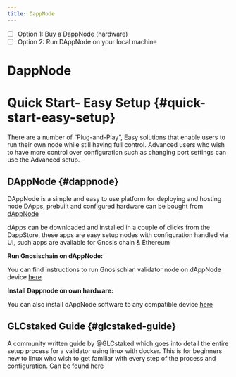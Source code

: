```yaml
---
title: DappNode
---
```


- [ ] Option 1: Buy a DappNode (hardware)
- [ ] Option 2: Run DAppNode on your local machine

# DappNode

# Quick Start- Easy Setup  {#quick-start-easy-setup}

There are a number of “Plug-and-Play”, Easy solutions that enable users to run their own node while still having full control. Advanced users who wish to have more control over configuration such as changing port settings can use the Advanced setup.


## DAppNode {#dappnode}

DAppNode is a simple and easy to use platform for deploying and hosting node DApps, prebuilt and configured hardware can be bought from [dAppNode](https://www.dappnode.io/en-gb) 

dApps can be downloaded and installed in a couple of clicks from the DappStore, these apps are easy setup nodes with configuration handled via UI, such apps are available for Gnosis chain & Ethereum 

**Run Gnosischain on dAppNode:**

You can find instructions to run Gnosischian validator node on dAppNode device [here](https://adaptive-toad-01a.notion.site/Dappnode-Gnosis-Chain-Decentralized-Hardware-Validator-Incentive-Program-a62f3712ed864552a04fb72e0cb82ffb) 

**Install Dappnode on own hardware:**

You can also install dAppNode software to any compatible device [here](https://docs.dappnode.io/get-started/installation/custom-hardware/installation/overview)



## GLCstaked Guide {#glcstaked-guide}

A community written guide by @GLCstaked which goes into detail the entire setup process for a validator using linux with docker. This is for beginners new to linux who wish to get familiar with every step of the process and configuration. Can be found [here](https://mirror.xyz/0xf3bF9DDbA413825E5DdF92D15b09C2AbD8d190dd/wkE51RqApadbSW1GQartYJ5Jz71mnz2y60TNu3XNtNM)
